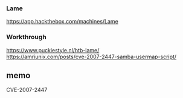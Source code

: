 ### Lame

https://app.hackthebox.com/machines/Lame

### Workthrough
https://www.puckiestyle.nl/htb-lame/  
https://amriunix.com/posts/cve-2007-2447-samba-usermap-script/

## memo
CVE-2007-2447
